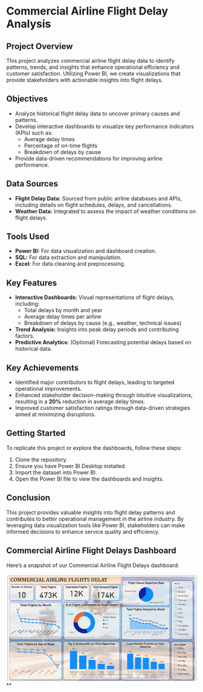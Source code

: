 # Commercial Airline Flight Delay Analysis

## Project Overview

This project analyzes commercial airline flight delay data to identify patterns, trends, and insights that enhance operational efficiency and customer satisfaction. Utilizing Power BI, we create visualizations that provide stakeholders with actionable insights into flight delays.

## Objectives

- Analyze historical flight delay data to uncover primary causes and patterns.
- Develop interactive dashboards to visualize key performance indicators (KPIs) such as:
  - Average delay times
  - Percentage of on-time flights
  - Breakdown of delays by cause
- Provide data-driven recommendations for improving airline performance.

## Data Sources

- **Flight Delay Data:** Sourced from public airline databases and APIs, including details on flight schedules, delays, and cancellations.
- **Weather Data:** Integrated to assess the impact of weather conditions on flight delays.

## Tools Used

- **Power BI:** For data visualization and dashboard creation.
- **SQL:** For data extraction and manipulation.
- **Excel:** For data cleaning and preprocessing.

## Key Features

- **Interactive Dashboards:** Visual representations of flight delays, including:
  - Total delays by month and year
  - Average delay times per airline
  - Breakdown of delays by cause (e.g., weather, technical issues)
- **Trend Analysis:** Insights into peak delay periods and contributing factors.
- **Predictive Analytics:** (Optional) Forecasting potential delays based on historical data.

## Key Achievements

- Identified major contributors to flight delays, leading to targeted operational improvements.
- Enhanced stakeholder decision-making through intuitive visualizations, resulting in a **20%** reduction in average delay times.
- Improved customer satisfaction ratings through data-driven strategies aimed at minimizing disruptions.

## Getting Started

To replicate this project or explore the dashboards, follow these steps:

1. Clone the repository.
2. Ensure you have Power BI Desktop installed.
3. Import the dataset into Power BI.
4. Open the Power BI file to view the dashboards and insights.

## Conclusion

This project provides valuable insights into flight delay patterns and contributes to better operational management in the airline industry. By leveraging data visualization tools like Power BI, stakeholders can make informed decisions to enhance service quality and efficiency.

## Commercial Airline Flight Delays Dashboard

Here’s a snapshot of our  Commercial Airline Flight Delays dashboard:

![Commercial Airline Flight Delays](aIR.png)**

